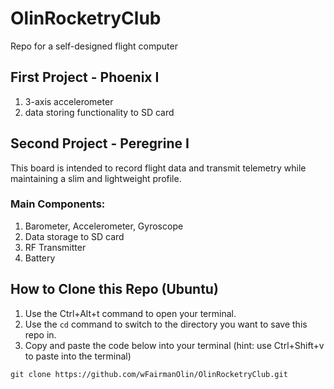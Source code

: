 # OlinRocketryClub
Repo for a self-designed flight computer

## First Project - Phoenix I
1. 3-axis accelerometer
2. data storing functionality to SD card

## Second Project - Peregrine I
This board is intended to record flight data and transmit telemetry while maintaining a slim and lightweight profile.

### Main Components:
1. Barometer, Accelerometer, Gyroscope
2. Data storage to SD card
3. RF Transmitter
4. Battery


## How to Clone this Repo (Ubuntu)
1. Use the Ctrl+Alt+t command to open your terminal. 
2. Use the `cd` command to switch to the directory you want to save this repo in.
3. Copy and paste the code below into your terminal (hint: use Ctrl+Shift+v to paste into the terminal)
```
git clone https://github.com/wFairmanOlin/OlinRocketryClub.git
```
